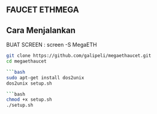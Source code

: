## FAUCET ETHMEGA
## Cara Menjalankan

BUAT SCREEN : screen -S MegaETH


```bash
git clone https://github.com/galipeli/megaethaucet.git
cd megaethaucet

```bash
sudo apt-get install dos2unix
dos2unix setup.sh

```bash
chmod +x setup.sh
./setup.sh

